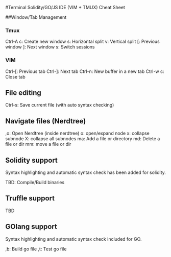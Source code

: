 #Terminal Solidity/GO/JS IDE (VIM + TMUX) Cheat Sheet

##Window/Tab Management
### Tmux 
Ctrl-A
  c: Create new window
  s: Horizontal split
  v: Vertical split
  [: Previous window
  ]: Next window
  s: Switch sessions

### VIM
  Ctrl-[: Previous tab
  Ctrl-]: Next tab
  Ctrl-n: New buffer in a new tab
  Ctrl-w c: Close tab

## File editing
  Ctrl-s:  Save current file (with auto syntax checking)

## Navigate files (Nerdtree)
  ,o: Open Nerdtree
(inside nerdtree)
  o: open/expand node
  x: collapse subnode
  X: collapse all subnodes
  ma: Add a file or directory
  md: Delete a file or dir
  mm: move a file or dir

## Solidity support
  Syntax highlighting and automatic syntax check has been added for solidity.

  TBD: Compile/Build binaries

## Truffle support
  TBD

## GOlang support
  Syntax highlighting and automatic syntax check included for GO.

  ,b: Build go file
  ,t: Test go file

  

